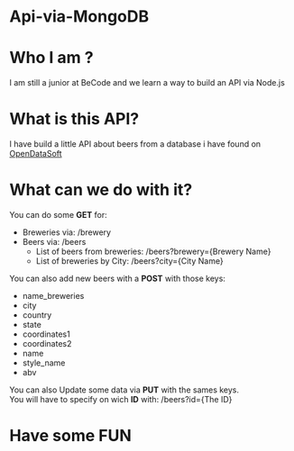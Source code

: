 # Api-via-MongoDB
# Who I am ?  
I am still a junior at BeCode and we learn a way to build an API via Node.js

# What is this API?
I have build a little API about beers from a database i have found on [OpenDataSoft](https://data.opendatasoft.com/pages/home/)

# What can we do with it?
You can do some **GET** for:  
* Breweries via: /brewery
* Beers via: /beers  
    * List of beers from breweries: /beers?brewery={Brewery Name}  
    * List of breweries by City: /beers?city={City Name}
  
You can also add new beers with a **POST** with those keys: 
* name_breweries  
* city  
* country  
* state  
* coordinates1  
* coordinates2  
* name  
* style_name 
* abv

You can also Update some data via **PUT** with the sames keys.  
You will have to specify on wich **ID** with: /beers?id={The ID}

# Have some FUN
